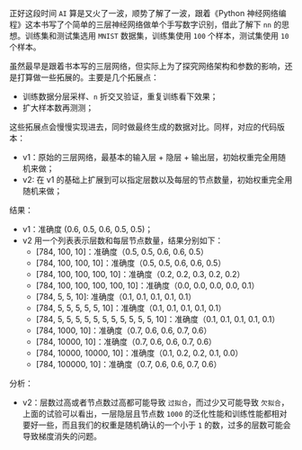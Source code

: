 正好这段时间 `AI` 算是又火了一波，顺势了解了一波，跟着《Python 神经网络编程》这本书写了个简单的三层神经网络做单个手写数字识别，借此了解下 `nn` 的思想。训练集和测试集选用 `MNIST` 数据集，训练集使用 `100` 个样本，测试集使用 `10` 个样本。 



虽然最早是跟着书本写的三层网络，但实际上为了探究网络架构和参数的影响，还是打算做一些拓展的。主要是几个拓展点：



- 训练数据分层采样、`n` 折交叉验证，重复训练看下效果；
- 扩大样本数再测测；



这些拓展点会慢慢实现进去，同时做最终生成的数据对比。同样，对应的代码版本：



- v1：原始的三层网络，最基本的输入层 + 隐层 + 输出层，初始权重完全用随机来做；
- v2: 在 v1 的基础上扩展到可以指定层数以及每层的节点数量，初始权重完全用随机来做；



结果：



- v1：准确度 (0.6, 0.5, 0.6, 0.5, 0.5)；
- v2 用一个列表表示层数和每层节点数量，结果分别如下：
  - [784, 100, 10]：准确度（0.5, 0.5, 0.6, 0.6, 0.5）
  - [784, 100, 100, 10]：准确度（0.5, 0.5, 0.6, 0.6, 0.5）
  - [784, 100, 100, 100, 10]：准确度（0.2, 0.2, 0.3, 0.2, 0.2）
  - [784, 100, 100, 100, 100, 10]：准确度（0.0, 0.0, 0.0, 0.0, 0.1）
  - [784, 5, 5, 10]: 准确度（0.1, 0.1, 0.1, 0.1, 0.1）
  - [784, 5, 5, 5, 5, 5, 10]：准确度（0.1, 0.1, 0.1, 0.1, 0.1）
  - [784, 5, 5, 5, 5, 5, 5, 5, 5, 5, 5, 5, 10]：准确度（0.1, 0.1, 0.1, 0.1, 0.1）
  - [784, 1000, 10]：准确度（0.7, 0.6, 0.6, 0.7, 0.6）
  - [784, 10000, 10]：准确度（0.7, 0.6, 0.6, 0.7, 0.6）
  - [784, 10000, 10000, 10]：准确度（0.1, 0.2, 0.2, 0.1, 0.0）
  - [784, 100000, 10]：准确度（0.7, 0.6, 0.6, 0.7, 0.6）



分析：

- v2：层数过高或者节点数过高都可能导致 `过拟合`，而过少又可能导致 `欠拟合`，上面的试验可以看出，一层隐层且节点数 `1000` 的泛化性能和训练性能都相对要好一些，而且我们的权重是随机确认的一个小于 `1` 的数，过多的层数可能会导致梯度消失的问题。
